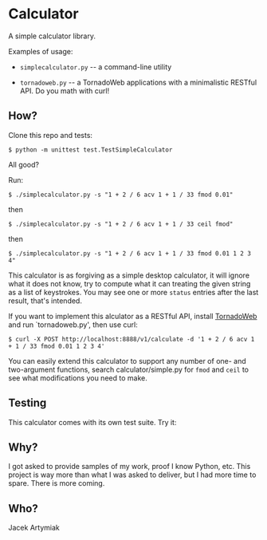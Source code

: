 Calculator
==========

A simple calculator library.

Examples of usage:

 * `simplecalculator.py` -- a command-line utility

 * `tornadoweb.py` -- a TornadoWeb applications with a minimalistic RESTful API. Do you math with curl!

How?
----

Clone this repo and tests:

    $ python -m unittest test.TestSimpleCalculator

All good?

Run:

    $ ./simplecalculator.py -s "1 + 2 / 6 acv 1 + 1 / 33 fmod 0.01"

then


    $ ./simplecalculator.py -s "1 + 2 / 6 acv 1 + 1 / 33 ceil fmod"

then


    $ ./simplecalculator.py -s "1 + 2 / 6 acv 1 + 1 / 33 fmod 0.01 1 2 3 4"

This calculator is as forgiving as a simple desktop calculator, it will ignore what it does not know, try to compute what it can treating the given string as a list of keystrokes.  You may see one or more `status` entries after the last result, that's intended.

If you want to implement this alculator as a RESTful API, install [TornadoWeb](http://tornadoweb.org 'TornadoWeb') and run `tornadoweb.py', then use curl:

    $ curl -X POST http://localhost:8888/v1/calculate -d '1 + 2 / 6 acv 1 + 1 / 33 fmod 0.01 1 2 3 4'

You can easily extend this calculator to support any number of one- and two-argument functions, search calculator/simple.py for `fmod` and `ceil` to see what modifications you need to make.

Testing
-------

This calculator comes with its own test suite. Try it:

Why?
----

I got asked to provide samples of my work, proof I know Python, etc.  This project is way more than what I was asked to deliver, but I had more time to spare.  There is more coming.

Who?
----

Jacek Artymiak
